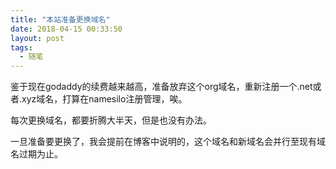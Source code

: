 ```yaml
---
title: "本站准备更换域名"
date: 2018-04-15 00:33:50
layout: post
tags: 
  - 随笔
---
```

鉴于现在godaddy的续费越来越高，准备放弃这个org域名，重新注册一个.net或者.xyz域名，打算在namesilo注册管理，唉。

每次更换域名，都要折腾大半天，但是也没有办法。

一旦准备要更换了，我会提前在博客中说明的，这个域名和新域名会并行至现有域名过期为止。